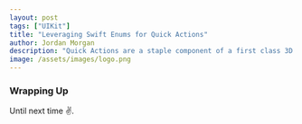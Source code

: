 ```yaml
---
layout: post
tags: ["UIKit"]
title: "Leveraging Swift Enums for Quick Actions"
author: Jordan Morgan
description: "Quick Actions are a staple component of a first class 3D Touch experience. Implementing them using Swift's enumerations makes for a pragmatic approach."
image: /assets/images/logo.png
---
```

### Wrapping Up

Until next time ✌️.